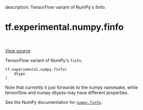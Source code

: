description: TensorFlow variant of NumPy's finfo.

<div itemscope itemtype="http://developers.google.com/ReferenceObject">
<meta itemprop="name" content="tf.experimental.numpy.finfo" />
<meta itemprop="path" content="Stable" />
</div>

# tf.experimental.numpy.finfo

<!-- Insert buttons and diff -->

<table class="tfo-notebook-buttons tfo-api nocontent" align="left">

</table>

<a target="_blank" href="/code/stable/tensorflow/python/ops/numpy_ops/np_utils.py">View source</a>



TensorFlow variant of NumPy's `finfo`.

<pre class="devsite-click-to-copy prettyprint lang-py tfo-signature-link">
<code>tf.experimental.numpy.finfo(
    dtype
)
</code></pre>



<!-- Placeholder for "Used in" -->

Note that currently it just forwards to the numpy namesake, while
  tensorflow and numpy dtypes may have different properties.

See the NumPy documentation for [`numpy.finfo`](https://numpy.org/doc/1.16/reference/generated/numpy.finfo.html).